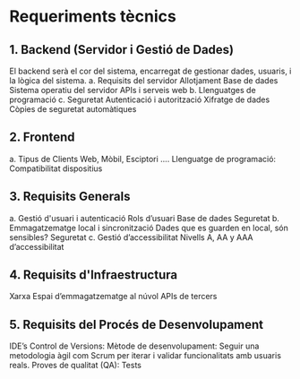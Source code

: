 # Requeriments tècnics
## 1. Backend (Servidor i Gestió de Dades)
El backend serà el cor del sistema, encarregat de gestionar dades, usuaris, i la lògica del sistema.
a. Requisits del servidor
Allotjament
Base de dades
Sistema operatiu del servidor
APIs i serveis web
b. Llenguatges de programació
c. Seguretat
Autenticació i autorització
Xifratge de dades
Còpies de seguretat automàtiques

## 2. Frontend
a. Tipus de Clients
Web, Mòbil, Esciptori ….
Llenguatge de programació:
Compatibilitat dispositius

## 3. Requisits Generals
a. Gestió d'usuari i autenticació
Rols d’usuari
Base de dades
Seguretat
b. Emmagatzematge local i sincronització
Dades que es guarden en local, són sensibles?
Seguretat
c. Gestió d’accessibilitat
Nivells A, AA y AAA d’accessibilitat

## 4. Requisits d'Infraestructura
Xarxa
Espai d’emmagatzematge al núvol
APIs de tercers

## 5. Requisits del Procés de Desenvolupament
IDE’s
Control de Versions:
Mètode de desenvolupament: Seguir una metodologia àgil com Scrum per iterar i validar funcionalitats amb usuaris reals.
Proves de qualitat (QA): Tests
